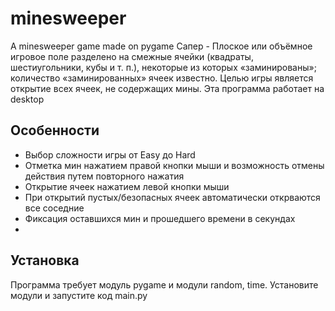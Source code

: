 # minesweeper
A minesweeper game made on pygame
Сапер - Плоское или объёмное игровое поле разделено на смежные ячейки (квадраты, шестиугольники, кубы и т. п.), некоторые из которых «заминированы»; количество «заминированных» ячеек известно. Целью игры является открытие всех ячеек, не содержащих мины.
Эта программа работает на desktop

## Особенности

- Выбор сложности игры от Easy до Hard
- Отметка мин нажатием правой кнопки мыши и возможность отмены действия путем повторного нажатия
- Открытие ячеек нажатием левой кнопки мыши
- При открытий пустых/безопасных ячеек автоматически открваются все соседние
- Фиксация оставшихся мин и прошедшего времени в секундах
- 
## Установка
Программа требует модуль pygame и модули random, time.
Установите модули и запустите код main.py
